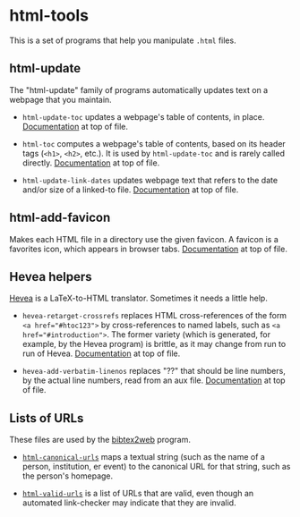 # html-tools #

This is a set of programs that help you manipulate `.html` files.

## html-update ##

The "html-update" family of programs automatically updates text on a
webpage that you maintain.

* `html-update-toc` updates a webpage's table of contents, in place.
  [Documentation](https://raw.githubusercontent.com/plume-lib/html-tools/master/html-update-toc)
  at top of file.

* `html-toc` computes a webpage's table of contents, based on its
   header tags (`<h1>`, `<h2>`, etc.).  It is used by `html-update-toc`
   and is rarely called directly.
   [Documentation](https://raw.githubusercontent.com/plume-lib/html-tools/master/html-toc)
   at top of file.

* `html-update-link-dates` updates webpage text that refers to the date
   and/or size of a linked-to file.
   [Documentation](https://raw.githubusercontent.com/plume-lib/html-tools/master/html-update-link-dates)
   at top of file.

## html-add-favicon ##

Makes each HTML file in a directory use the given favicon.  A favicon is a
favorites icon, which appears in browser tabs.
[Documentation](https://raw.githubusercontent.com/plume-lib/html-tools/master/html-add-favicon)
at top of file.

## Hevea helpers ##

[Hevea](http://hevea.inria.fr/) is a LaTeX-to-HTML translator.
Sometimes it needs a little help.

* `hevea-retarget-crossrefs`
  replaces HTML cross-references of the form
  `<a href="#htoc123">`
  by cross-references to named labels, such as
  `<a href="#introduction">`.
  The former variety (which is generated, for example, by the Hevea
  program) is brittle, as it may change from run to run of Hevea.
  [Documentation](https://raw.githubusercontent.com/plume-lib/html-tools/master/hevea-retarget-crossrefs)
  at top of file.

* `hevea-add-verbatim-linenos` replaces "??" that should be line numbers,
  by the actual line numbers, read from an aux file.
  [Documentation](https://raw.githubusercontent.com/plume-lib/html-tools/master/hevea-add-verbatim-linenos)
  at top of file.

## Lists of URLs ##

These files are used by the
[bibtex2web](http://homes.cs.washington.edu/~mernst/software/bibtex2web.html)
program.

* [`html-canonical-urls`](https://raw.githubusercontent.com/plume-lib/html-tools/master/html-canonical-urls)
  maps a textual string (such as the name of a person, institution, er
  event) to the canonical URL for that string, such as the person's
  homepage.

* [`html-valid-urls`](https://raw.githubusercontent.com/plume-lib/html-tools/master/html-valid-urls)
  is a list of URLs that are valid, even though an
  automated link-checker may indicate that they are invalid.
